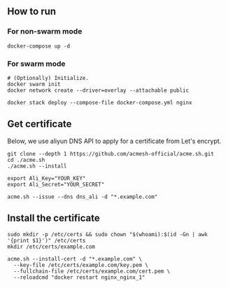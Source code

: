 ## How to run

### For non-swarm mode

```
docker-compose up -d
```

### For swarm mode

```
# (Optionally) Initialize.
docker swarm init
docker network create --driver=overlay --attachable public

docker stack deploy --compose-file docker-compose.yml nginx
```

## Get certificate

Below, we use aliyun DNS API to apply for a certificate from Let's encrypt.

```
git clone --depth 1 https://github.com/acmesh-official/acme.sh.git
cd ./acme.sh
./acme.sh --install

export Ali_Key="YOUR_KEY"
export Ali_Secret="YOUR_SECRET"

acme.sh --issue --dns dns_ali -d "*.example.com"
```

## Install the certificate

```
sudo mkdir -p /etc/certs && sudo chown "$(whoami):$(id -Gn | awk '{print $1}')" /etc/certs
mkdir /etc/certs/example.com

acme.sh --install-cert -d "*.example.com" \
  --key-file /etc/certs/example.com/key.pem \
  --fullchain-file /etc/certs/example.com/cert.pem \
  --reloadcmd "docker restart nginx_nginx_1"
```
